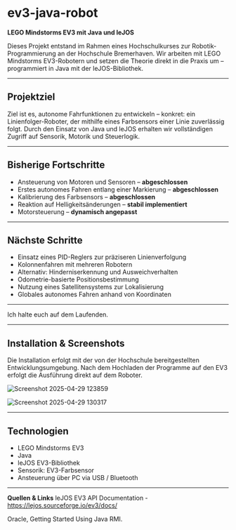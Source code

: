 # ev3-java-robot

**LEGO Mindstorms EV3 mit Java und leJOS**

Dieses Projekt entstand im Rahmen eines Hochschulkurses zur Robotik-Programmierung an der Hochschule Bremerhaven. Wir arbeiten mit LEGO Mindstorms EV3-Robotern und setzen die Theorie direkt in die Praxis um – programmiert in Java mit der leJOS-Bibliothek.

---

## Projektziel

Ziel ist es, autonome Fahrfunktionen zu entwickeln – konkret: ein Linienfolger-Roboter, der mithilfe eines Farbsensors einer Linie zuverlässig folgt. Durch den Einsatz von Java und leJOS erhalten wir vollständigen Zugriff auf Sensorik, Motorik und Steuerlogik.

---

## Bisherige Fortschritte

- Ansteuerung von Motoren und Sensoren – **abgeschlossen**
- Erstes autonomes Fahren entlang einer Markierung – **abgeschlossen**
- Kalibrierung des Farbsensors – **abgeschlossen**
- Reaktion auf Helligkeitsänderungen – **stabil implementiert**
- Motorsteuerung – **dynamisch angepasst**

---

## Nächste Schritte

- Einsatz eines PID-Reglers zur präziseren Linienverfolgung  
- Kolonnenfahren mit mehreren Robotern  
- Alternativ: Hinderniserkennung und Ausweichverhalten  
- Odometrie-basierte Positionsbestimmung  
- Nutzung eines Satellitensystems zur Lokalisierung  
- Globales autonomes Fahren anhand von Koordinaten

---

Ich halte euch auf dem Laufenden.

---

## Installation & Screenshots

Die Installation erfolgt mit der von der Hochschule bereitgestellten Entwicklungsumgebung. Nach dem Hochladen der Programme auf den EV3 erfolgt die Ausführung direkt auf dem Roboter.

![Screenshot 2025-04-29 123859](https://github.com/user-attachments/assets/c8bc5e3e-d0df-46d3-92a1-4cb8da550e96)

![Screenshot 2025-04-29 130317](https://github.com/user-attachments/assets/8b6c078d-8a95-4f1a-88fb-11ba155104b0)

---

## Technologien

- LEGO Mindstorms EV3
- Java
- leJOS EV3-Bibliothek
- Sensorik: EV3-Farbsensor
- Ansteuerung über PC via USB / Bluetooth

---


**Quellen & Links**
leJOS EV3 API Documentation - https://lejos.sourceforge.io/ev3/docs/

Oracle, Getting Started Using Java RMI.
